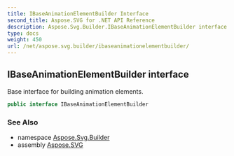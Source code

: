 ```yaml
---
title: IBaseAnimationElementBuilder Interface
second_title: Aspose.SVG for .NET API Reference
description: Aspose.Svg.Builder.IBaseAnimationElementBuilder interface. Base interface for building animation elements
type: docs
weight: 450
url: /net/aspose.svg.builder/ibaseanimationelementbuilder/
---
```

## IBaseAnimationElementBuilder interface

Base interface for building animation elements.

```csharp
public interface IBaseAnimationElementBuilder
```

### See Also

* namespace [Aspose.Svg.Builder](../../aspose.svg.builder/)
* assembly [Aspose.SVG](../../)
